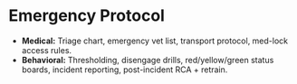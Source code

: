 # Emergency Protocol

- **Medical:** Triage chart, emergency vet list, transport protocol, med-lock access rules.
- **Behavioral:** Thresholding, disengage drills, red/yellow/green status boards, incident reporting, post-incident RCA + retrain.
